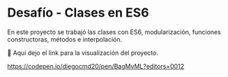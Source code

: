 # Desafío - Clases en ES6

En este proyecto se trabajó las clases con ES6, modularización, funciones constructoras, métodos e interpolación.

📍 Aquí dejo el link para la visualización del proyecto.

https://codepen.io/diegocmd20/pen/BagMvML?editors=0012
